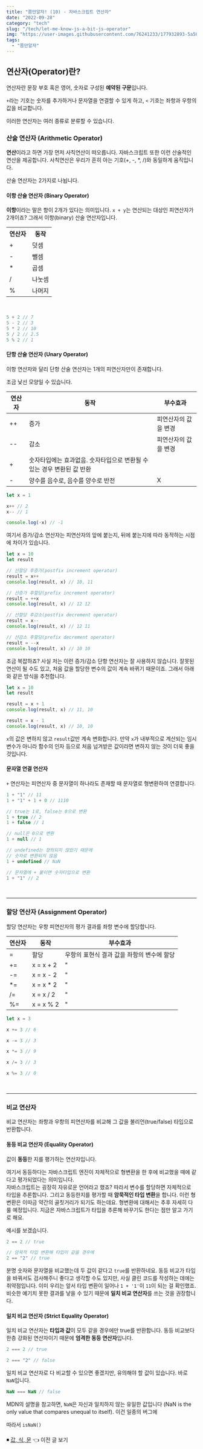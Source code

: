 ```yaml
---
title: "쫌만알자! (10) - 자바스크립트 연산자"
date: "2022-09-28"
category: "tech"
slug: "/tech/let-me-know-js-a-bit-js-operator"
img: "https://user-images.githubusercontent.com/76241233/177932893-5a504b26-12e4-4ade-b1ce-1951d072ba82.jpg"
tags:
  - "쫌만알자"
---
```


## 연산자(Operator)란?

연산자란 문장 부호 혹은 영어, 숫자로 구성된 **예약된 구문**입니다.

`+`라는 기호는 숫자를 추가하거나 문자열을 연결할 수 있게 하고, `<` 기호는 좌항과 우항의 값을 비교합니다.

이러한 연산자는 여러 종류로 분류할 수 있습니다.

### 산술 연산자 (Arithmetic Operator)

**연산**이라고 하면 가장 먼저 사칙연산이 떠오릅니다. 자바스크립트 또한 이런 산술적인 연산을 제공합니다. 사칙연산은 우리가 흔히 아는 기호(+, -, \*, /)와 동일하게 움직입니다.

산술 연산자는 2가지로 나뉩니다.

#### 이항 산술 연산자 (Binary Operator)

**이항**이라는 말은 항이 2개가 있다는 의미입니다. `x + y`는 연산되는 대상인 피연산자가 2개이죠? 그래서 이항(binary) 산술 연산자입니다.

<table>
    <tr>
        <th>연산자</td>
        <th>동작</td>
    </tr>
    <tr>
        <td>+</td>
        <td>덧셈</td>
    </tr>
    <tr>
        <td>-</td>
        <td>뺄셈</td>
    </tr>
    <tr>
        <td>*</td>
        <td>곱셈</td>
    </tr>
    <tr>
        <td>/</td>
        <td>나눗셈</td>
    </tr>
    <tr>
        <td>%</td>
        <td>나머지</td>
    </tr>
</table>
<br/>

```javascript
5 + 2 // 7
5 - 2 // 3
5 * 2 // 10
5 / 2 // 2.5
5 % 2 // 1
```

#### 단항 산술 연산자 (Unary Operator)

이항 연산자와 달리 단항 산술 연산자는 1개의 피연산자만이 존재합니다.

조금 낯선 모양일 수 있습니다.

| 연산자 | 동작                                                                   | 부수효과             |
| ------ | ---------------------------------------------------------------------- | -------------------- |
| ++     | 증가                                                                   | 피연산자의 값을 변경 |
| --     | 감소                                                                   | 피연산자의 값을 변경 |
| +      | 숫자타입에는 효과없음. 숫자타입으로 변환될 수 있는 경우 변환된 값 반환 |                      |
| -      | 양수를 음수로, 음수를 양수로 반전                                      | X                    |

```javascript
let x = 1

x++ // 2
x-- // 1

console.log(-x) // -1
```

여기서 증가/감소 연산자는 피연산자의 앞에 붙는지, 뒤에 붙는지에 따라 동작하는 시점에 차이가 있습니다.

```javascript
let x = 10
let result

// 선할당 후증가(postfix increment operator)
result = x++
console.log(result, x) // 10, 11

// 선증가 후할당(prefix increment operator)
result = ++x
console.log(result, x) // 12 12

// 선할당 후감소(postfix decrement operator)
result = x--
console.log(result, x) // 12 11

// 선감소 후할당(prefix decrement operator)
result = --x
console.log(result, x) // 10 10
```

조금 복잡하죠? 사실 저는 이런 증가/감소 단항 연산자는 잘 사용하지 않습니다. 잘못된 연산이 될 수도 있고, 처음 값을 할당한 변수의 값이 계속 바뀌기 때문이죠. 그래서 아래와 같은 방식을 추천합니다.

```javascript
let x = 10
let result

result = x + 1
console.log(result, x) // 11, 10

result = x - 1
console.log(result, x) // 10, 10
```

`x`의 값은 변하지 않고 `result`값만 계속 변화합니다. 만약 `x`가 내부적으로 계산되는 임시 변수가 아니라 함수의 인자 등으로 처음 넘겨받은 값이라면 변하지 않는 것이 더욱 좋을 것입니다.

#### 문자열 연결 연산자

`+` 연산자는 피연산자 중 문자열이 하나라도 존재할 때 문자열로 형변환하여 연결합니다.

```javascript
1 + "1" // 11
1 + "1" + 1 + 0 // 1110

// true는 1로, false는 0으로 변환
1 + true // 2
1 + false // 1

// null은 0으로 변환
1 + null // 1

// undefined는 정의되지 않았기 때문에
// 숫자로 변환되지 않음
1 + undefined // NaN

// 문자열에 + 붙이면 숫자타입으로 변환
1 + "1" // 2
```

<br/>

---

### 할당 연산자 (Assignment Operator)

할당 연산자는 우항 피연산자의 평가 결과를 좌항 변수에 할당합니다.

| 연산자 | 동작       | 부수효과                                   |
| ------ | ---------- | ------------------------------------------ |
| =      | 할당       | 우항의 표현식 결과 값을 좌항의 변수에 할당 |
| +=     | x = x + 2  | "                                          |
| -=     | x = x - 2  | "                                          |
| \*=    | x = x \* 2 | "                                          |
| /=     | x = x / 2  | "                                          |
| %=     | x = x % 2  | "                                          |

```javascript
let x = 3

x += 3 // 6

x -= 3 // 3

x *= 3 // 9

x /= 3 // 3

x %= 3 // 0
```

<br/>

---

### 비교 연산자

비교 연산자는 좌항과 우항의 피연산자를 비교해 그 값을 불리언(true/false) 타입으로 반환합니다.

#### 동등 비교 연산자 (Equality Operator)

값이 **동등**한 지를 평가하는 연산자입니다.

여기서 동등하다는 자바스크립트 엔진이 자체적으로 형변환을 한 후에 비교했을 때에 같다고 평가되었다는 의미입니다.  
자바스크립트는 굉장히 자유로운 언어라고 했죠? 따라서 변수를 할당하면 자체적으로 타입을 추론합니다. 그리고 동등한지를 평가할 때 **암묵적인 타입 변환**을 합니다. 이런 형변환은 이따금 약간의 골칫거리가 되기도 하는데요. 형변환에 대해서는 추후 자세히 다룰 예정입니다. 지금은 자바스크립트가 타입을 추론해 바꾸기도 한다는 점만 알고 가기로 해요.

예시를 보겠습니다.

```javascript
2 == 2 // true

// 암묵적 타입 변환해 타입이 같을 경우에
2 == "2" // true
```

분명 숫자와 문자열을 비교했는데 두 값이 같다고 `true`를 반환하네요.
동등 비교가 타입을 바꿔서도 검사해주니 좋다고 생각할 수도 있지만, 사실 클린 코드를 작성하는 데에는 취약점입니다. 이미 우리는 앞서 타입 변환이 일어나 `1 + '1'`이 `11`이 되는 걸 확인했죠. 비슷한 예기치 못한 결과를 낳을 수 있기 때문에 **일치 비교 연산자**를 쓰는 것을 권장합니다.

#### 일치 비교 연산자 (Strict Equality Operator)

일치 비교 연산자는 **타입과 값**이 모두 같을 경우에만 true를 반환합니다. 동등 비교보다 한층 강화된 연산자이기 때문에 **엄격한 동등 연산자**입니다.

```javascript
2 === 2 // true

2 === "2" // false
```

일치 비교 연산자로 다 비교할 수 있으면 좋겠지만, 유의해야 할 값이 있습니다. 바로 `NaN`입니다.

```javascript
NaN === NaN // false
```

MDN의 설명을 참고하면, `NaN`은 자신과 일치하지 않는 유일한 값입니다 (NaN is the only value that compares unequal to itself). 이건 일종의 버그에

따라서 `isNaN()`

####

◾ [값, 식, 문](/tech/let-me-know-js-a-bit-js-value-expression-statement) 👈 이전 글 보기
